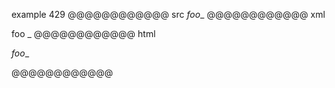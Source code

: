 example 429
@@@@@@@@@@@@ src
_foo__
@@@@@@@@@@@@ xml
<?xml version="1.0" encoding="UTF-8"?>
<!DOCTYPE document SYSTEM "CommonMark.dtd">
<document xmlns="http://commonmark.org/xml/1.0">
  <paragraph>
    <emph>
      <text>foo</text>
    </emph>
    <text>_</text>
  </paragraph>
</document>
@@@@@@@@@@@@ html
<p><em>foo</em>_</p>
@@@@@@@@@@@@
